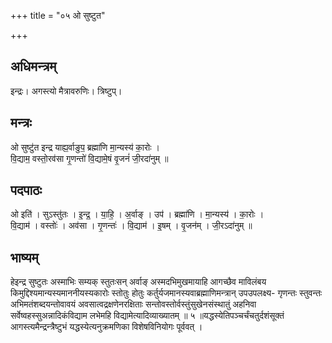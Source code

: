 +++
title = "०५ ओ सुष्टुत"

+++
## अधिमन्त्रम्
इन्द्रः। अगस्त्यो मैत्रावरुणिः। त्रिष्टुप्।

## मन्त्रः
ओ सुष्टु॑त इन्द्र याह्य॒र्वाङुप॒ ब्रह्मा॑णि मा॒न्यस्य॑ का॒रोः ।  
वि॒द्याम॒ वस्तो॒रव॑सा गृ॒णन्तो॑ वि॒द्यामे॒षं वृ॒जनं॑ जी॒रदा॑नुम् ॥

## पदपाठः
ओ इति॑ । सुऽस्तु॑तः । इ॒न्द्र॒ । या॒हि॒ । अ॒र्वाङ् । उप॑ । ब्रह्मा॑णि । मा॒न्यस्य॑ । का॒रोः ।  
वि॒द्याम॑ । वस्तोः॑ । अव॑सा । गृ॒णन्तः॑ । वि॒द्याम॑ । इ॒षम् । वृ॒जन॑म् । जी॒रऽदा॑नुम् ॥

## भाष्यम्
हेइन्द्र सुष्टुतः अस्माभिः सम्यक् स्तुतःसन् अर्वाङ् अस्मदभिमुखमायाहि आगच्छैव माविलंबय किमुद्दिश्यमान्यस्यमाननीयस्यकारोः स्तोतुः होतुः कर्तुर्यजमानस्यवाब्रह्माणिमन्त्रान् उपउपलक्ष्य- गृणन्तः स्तुवन्तः अभिमतंशब्दयन्तोवावयं अवसात्वद्रक्षणेनरक्षिताः सन्तोवस्तोर्वस्तुंसुखेनसंस्थातुं अहनिवा सर्वेष्वहस्सुअन्नादिकंविद्याम लभेमहि विद्यामेत्यादिव्याख्यातम् ॥ ५ ॥यद्धस्येतिपञ्चर्चंचतुर्दशंसूक्तं आगस्त्यमैन्द्रन्त्रैष्टुभं यद्धस्येत्यनुक्रमणिका विशेषविनियोगः पूर्ववत् ।